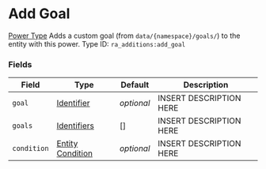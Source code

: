 # Add Goal
[Power Type](../power_types.md)
Adds a custom goal (from `data/{namespace}/goals/`) to the entity with this power.
Type ID: `ra_additions:add_goal`
### Fields
Field | Type | Default | Description
------|------|---------|-------------
`goal` | [Identifier](../data_types/identifier.md) | _optional_ | INSERT DESCRIPTION HERE
`goals` | [Identifiers](../data_types/identifiers.md) | [] | INSERT DESCRIPTION HERE
`condition` | [Entity Condition](../data_types/entity_condition.md) | _optional_ | INSERT DESCRIPTION HERE

